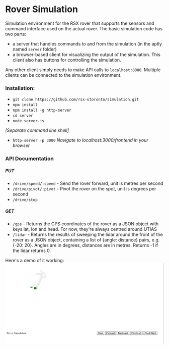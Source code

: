 # Rover Simulation
Simulation environment for the RSX rover that supports the sensors and command interface used on the actual rover.
The basic simulation code has two parts:
- a server that handles commands to and from the simulation (in the aptly named `server` folder)
- a browser-based client for visualizing the output of the simulation. This client also has buttons for controlling the simulation.

Any other client simply needs to make API calls to `localhost:8080`. Multiple clients can be connected to the simulation environment.


### Installation:
- `git clone https://github.com/rsx-utoronto/simulation.git`
- `npm install`
- `npm install -g http-server`
- `cd server`
- `node server.js`

*[Separate command line shell]*
- `http-server -p 3000`
*Navigate to localhost:3000/frontend in your browser*


### API Documentation
##### PUT
- `/drive/speed/:speed` - Send the rover forward, unit is metres per second
- `/drive/pivot/:pivot` - Pivot the rover on the spot, unit is degrees per second
- `/drive/stop`

##### GET
- `/gps` - Returns the GPS coordinates of the rover as a JSON object with keys lat, lon and head. For now, they're always centred around UTIAS
- `/lidar` - Returns the results of sweeping the lidar around the front of the rover as a JSON object, containing a list of {angle: distance} pairs, e.g. {-20: 20}. Angles are in degrees, distances are in metres. Returns -1 if the lidar returns 0.


Here's a demo of it working:
![demo](demo/demo.png)


